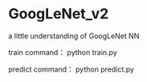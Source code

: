 # GoogLeNet_v2

a little understanding of GoogLeNet NN

train command： python train.py

predict command： python predict.py
